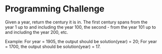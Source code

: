 
<h1>Programming Challenge</h1>

<p> Given a year, return the century it is in. The first century spans from the year 1 up to and including the year 100, the second - from the year 101 up to and including the year 200, etc.</p>

<p>
Example:
For year = 1905, the output should be
solution(year) = 20;
For year = 1700, the output should be
solution(year) = 17.
</p>
